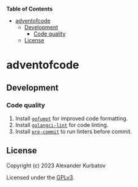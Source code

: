 **Table of Contents**

- [adventofcode](#adventofcode)
    - [Development](#development)
        - [Code quality](#code-quality)
    - [License](#license)

# adventofcode

## Development
### Code quality
1. Install [`gofumpt`](https://github.com/mvdan/gofumpt#installation) for improved code formatting.
2. Install [`golangci-lint`](https://golangci-lint.run/usage/install/) for code linting.
3. Install [`pre-commit`](https://pre-commit.com/#install) to run linters before commit.

## License
Copyright (c) 2023 Alexander Kurbatov

Licensed under the [GPLv3](LICENSE).
